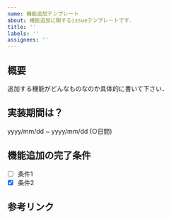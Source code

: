 ```yaml
---
name: 機能追加テンプレート
about: 機能追加に関するissueテンプレートです．
title: ''
labels: ''
assignees: ''
---
```


## 概要
追加する機能がどんなものなのか具体的に書いて下さい．

## 実装期間は？
yyyy/mm/dd ~ yyyy/mm/dd (○日間)

## 機能追加の完了条件
- [ ] 条件1
- [x] 条件2

## 参考リンク

